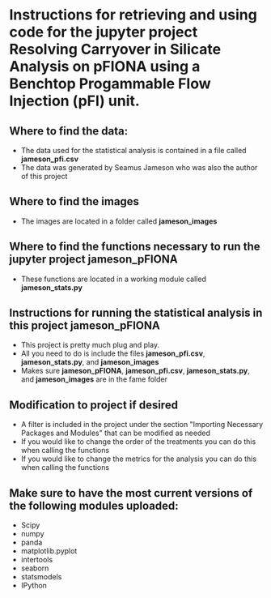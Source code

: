 # Instructions for retrieving and using code for the jupyter project **Resolving Carryover in Silicate Analysis on pFIONA using a Benchtop Progammable Flow Injection (pFI) unit.**

## Where to find the data:
* The data used for the statistical analysis is contained in a file called **jameson_pfi.csv**
* The data was generated by Seamus Jameson who was also the author of this project

## Where to find the images
* The images are located in a folder called **jameson_images**

## Where to find the functions necessary to run the jupyter project **jameson_pFIONA**
* These functions are located in a working module called **jameson_stats.py**

## Instructions for running the statistical analysis in this project **jameson_pFIONA**
* This project is pretty much plug and play. 
* All you need to do is include the files **jameson_pfi.csv**, **jameson_stats.py**, and **jameson_images**
* Makes sure **jameson_pFIONA**, **jameson_pfi.csv**, **jameson_stats.py**, and **jameson_images**  are in the fame folder

## Modification to project if desired
* A filter is included in the project under the section "Importing Necessary Packages and Modules" that can be modified as needed
* If you would like to change the order of the treatments you can do this when calling the functions
* If you would like to change the metrics for the analysis you can do this when calling the functions

## Make sure to have the most current versions of the following modules uploaded:
- Scipy
- numpy
- panda
- matplotlib.pyplot
- intertools
- seaborn
- statsmodels
- IPython


 